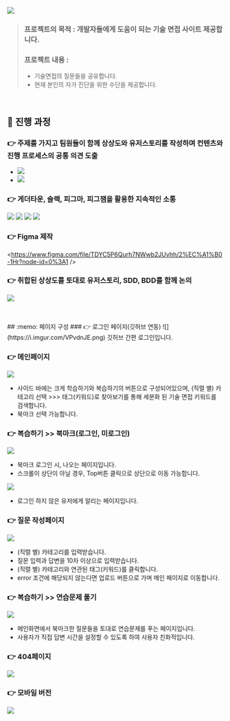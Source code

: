 
![](https://i.imgur.com/f6cY7tU.png)


> ### 프로젝트의 목적 : 개발자들에게 도움이 되는 기술 면접 사이트 제공합니다.
> 
> ### 프로젝트 내용 : 
> - 기술면접의 질문들을 공유합니다.
> - 현재 본인의 자가 진단을 위한 수단을 제공합니다.

<br />

## :memo: 진행 과정

### 👉 주제를 가지고 팀원들이 함께 상상도와 유저스토리를 작성하며 컨텐츠와 진행 프로세스의 공통 의견 도출
- ![](https://i.imgur.com/2I9wCV0.jpg)
- ![](https://i.imgur.com/g0a3aft.png)

### 👉 게더타운, 슬랙, 피그마, 피그잼을 활용한 지속적인 소통
![](https://i.imgur.com/I8NF6nj.jpg)
![](https://i.imgur.com/4XsqL4n.png)
![](https://i.imgur.com/YELNVDO.jpg)
![](https://i.imgur.com/XocNPCu.png)

### 👉 Figma 제작
<https://www.figma.com/file/TDYC5P6Qurh7NWwb2JUvhh/2%EC%A1%B0-1Hr?node-id=0%3A1 />

### 👉 취합된 상상도를 토대로 유저스토리, SDD, BDD를 함께 논의
![](https://i.imgur.com/z3KmvyR.png)

<br />

<br />
## :memo: 페이지 구성
### 👉 로그인 페이지(깃허브 연동)
![](https://i.imgur.com/VPvdnJE.png)
깃허브 간편 로그인입니다.

### 👉 메인페이지
![](https://i.imgur.com/HFHNh0h.png)

- 사이드 바에는 크게 학습하기와 복습하기의 버튼으로 구성되어있으며, (직렬 별) 카테고리 선택 >>> 태그(키워드)로 찾아보기를 통해 세분화 된 기술 면접 키워드를 검색합니다.
- 북마크 선택 가능합니다.

### 👉 복습하기 >> 북마크(로그인, 미로그인)
![](https://i.imgur.com/8zzx4SX.png)
- 북마크 로그인 시, 나오는 페이지입니다.
- 스크롤이 상단이 아닐 경우, Top버튼 클릭으로 상단으로 이동 가능합니다.

![](https://i.imgur.com/goljvNp.png)
- 로그인 하지 않은 유저에게 알리는 페이지입니다.

### 👉 질문 작성페이지
![](https://i.imgur.com/0Xq3W4m.png)
- (직렬 별) 카테고리를 입력받습니다.
- 질문 입력과 답변을 10자 이상으로 입력받습니다.
- (직렬 별) 카테고리와 연관된 태그(키워드)를 클릭합니다.
- error 조건에 해당되지 않는다면 업로드 버튼으로 가며 메인 페이지로 이동합니다.

### 👉 복습하기 >> 연습문제 풀기
![](https://i.imgur.com/XjHm940.png)
- 메인화면에서 북마크한 질문들을 토대로 연습문제를 푸는 페이지입니다.
- 사용자가 직접 답변 시간을 설정할 수 있도록 하여 사용자 친화적입니다.

### 👉 404페이지
![](https://i.imgur.com/95KBVlZ.png)


### 👉 모바일 버전
![](https://i.imgur.com/DNlRSZ0.png)


